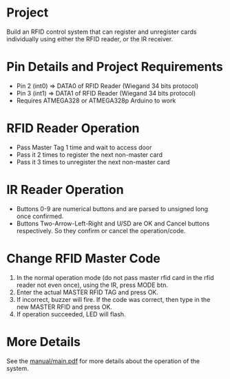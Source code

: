  
# Project

Build an RFID control system that can register and unregister cards individually using either the RFID reader, or the IR receiver.

# Pin Details and Project Requirements

- Pin 2 (int0) => DATA0 of RFID Reader (Wiegand 34 bits protocol)
- Pin 3 (int1) => DATA1 of RFID Reader (Wiegand 34 bits protocol)
- Requires ATMEGA328 or ATMEGA328p Arduino to work

# RFID Reader Operation
- Pass Master Tag 1 time and wait to access door
- Pass it 2 times to register the next non-master card
- Pass it 3 times to unregister the next non-master card

# IR Reader Operation
- Buttons 0-9 are numerical buttons and are parsed to unsigned long once confirmed. 
- Buttons Two-Arrow-Left-Right and U/SD are OK and Cancel buttons respectively. So they confirm or cancel the operation/code.

# Change RFID Master Code

 1. In the normal operation mode (do not pass master rfid card in the rfid reader not even once), using the IR, press MODE btn.
 2. Enter the actual MASTER RFID TAG and press OK.
 3. If incorrect, buzzer will fire. If the code was correct, then type in the new MASTER RFID and press OK.
 4. If operation succeeded, LED will flash.

# More Details
See the [manual/main.pdf](manual/main.pdf) for more details about the operation of the system.